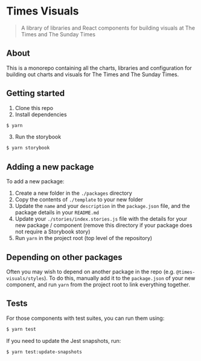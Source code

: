 # Times Visuals

> A library of libraries and React components for building visuals at The Times
> and The Sunday Times

## About

This is a monorepo containing all the charts, libraries and configuration for
building out charts and visuals for The Times and The Sunday Times.

## Getting started

1. Clone this repo
2. Install dependencies

```bash
$ yarn
```

3. Run the storybook

```bash
$ yarn storybook
```

## Adding a new package

To add a new package:

1. Create a new folder in the `./packages` directory
2. Copy the contents of `./template` to your new folder
3. Update the `name` and your `description` in the `package.json` file, and the
   package details in your `README.md`
4. Update your `./stories/index.stories.js` file with the details for your new
   package / component (remove this directory if your package does not require a
   Storybook story)
5. Run `yarn` in the project root (top level of the repository)

## Depending on other packages

Often you may wish to depend on another package in the repo (e.g.
`@times-visuals/styles`). To do this, manually add it to the `package.json` of
your new component, and run `yarn` from the project root to link everything
together.

## Tests

For those components with test suites, you can run them using:

```bash
$ yarn test
```

If you need to update the Jest snapshots, run:

```bash
$ yarn test:update-snapshots
```
